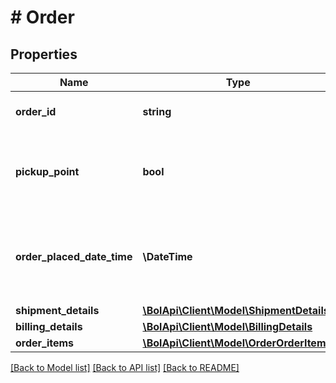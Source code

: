 # # Order

## Properties

Name | Type | Description | Notes
------------ | ------------- | ------------- | -------------
**order_id** | **string** | The identifier of the order. | [optional]
**pickup_point** | **bool** | Indicates whether this order is shipped to a Pick Up Point. | [optional]
**order_placed_date_time** | **\DateTime** | The date and time in ISO 8601 format when the order was placed. | [optional]
**shipment_details** | [**\BolApi\Client\Model\ShipmentDetails**](ShipmentDetails.md) |  |
**billing_details** | [**\BolApi\Client\Model\BillingDetails**](BillingDetails.md) |  | [optional]
**order_items** | [**\BolApi\Client\Model\OrderOrderItem[]**](OrderOrderItem.md) |  |

[[Back to Model list]](../../README.md#models) [[Back to API list]](../../README.md#endpoints) [[Back to README]](../../README.md)
